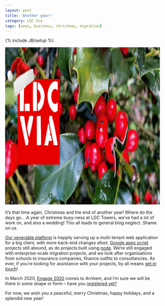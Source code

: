 ```yaml
---
layout: post
title: 'Another year!'
category: LDC Via
tags: [news, business, christmas, migration]
---
```


{% include JB/setup %}

<div class="full-header">
  <img src="/assets/img/blog/xmas-2019.png" alt="Header image: a Christmassy scene" title="A Christmassy scene" height="512px" width="1024px" />
</div>

It’s that time again, Christmas and the end of another year! Where do the days go… A year of extreme busy-ness at LDC Towers, we’ve had a lot of work on, and also a wedding! This all leads to general blog neglect. Shame on us.

[Our venerable platform](http://ldcvia.com/howdoesitwork.html) is happily serving up a multi-tenant web application for a big client, with more back-end changes afoot. [Google apps script](https://developers.google.com/apps-script/) projects still abound, as do projects built using [node](https://nodejs.org). We’re still engaged with enterprise-scale migration projects, and we look after organisations from schools to insurance companies, finance outfits to consultancies. As ever, if you’re looking for assistance with your projects, by all means [get in touch](mailto:info@ldcvia.com?subject=Website%20query)!

In March 2020, [Engage 2020](https://engage.ug/) comes to Arnhem, and I’m sure we will be there in some shape or form – have you [registered yet?](https://engage.ug/engage2.nsf/Pages/attend2020order)

For now, we wish you a peaceful, merry Christmas, happy holidays, and a splendid new year!
